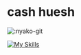 # cash huesh

![:nyako-git](https://count.getloli.com/get/@:EmoTilt?theme=asoul)

[![My Skills](https://skillicons.dev/icons?i=js,ts,react,cs,java)](https://skillicons.dev)
